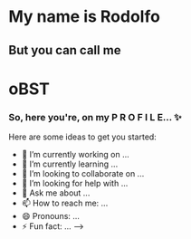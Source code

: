 #                                                     My name is Rodolfo
                                                                      
##                                                    But you can call me
                                                                      
#                                                            oBST

### So, here you're, on my P R O F I L E... ✨



Here are some ideas to get you started:

- 🔭 I’m currently working on ...
- 🌱 I’m currently learning ...
- 👯 I’m looking to collaborate on ...
- 🤔 I’m looking for help with ...
- 💬 Ask me about ...
- 📫 How to reach me: ...
- 😄 Pronouns: ...
- ⚡ Fun fact: ...
-->
